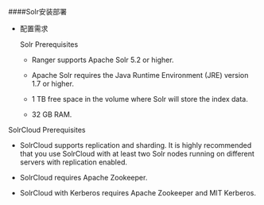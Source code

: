####Solr安装部署

* 配置需求


  Solr Prerequisites

  * Ranger supports Apache Solr 5.2 or higher.

  * Apache Solr requires the Java Runtime Environment (JRE) version 1.7 or higher.

  
  * 1 TB free space in the volume where Solr will store the index data.


  * 32 GB RAM.


SolrCloud Prerequisites

  * SolrCloud supports replication and sharding. It is highly recommended that you use SolrCloud with at least two Solr nodes running on different servers with replication enabled.

  * SolrCloud requires Apache Zookeeper.

  * SolrCloud with Kerberos requires Apache Zookeeper and MIT Kerberos.